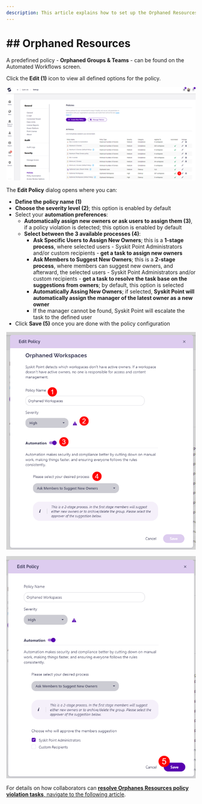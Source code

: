 ```yaml
---
description: This article explains how to set up the Orphaned Resources policy for Automated Workflows in Syskit Point.
---
```


# ## Orphaned Resources

A predefined policy - **Orphaned Groups & Teams** - can be found on the Automated Workflows screen. 

Click the **Edit (1)** icon to view all defined options for the policy. 

![Orphaned Resources - Edit Policy](../../.gitbook/assets/set_up_automated_workflows-orphaned_edit.png)

The **Edit Policy** dialog opens where you can:
* **Define the policy name (1)**
* **Choose the severity level (2)**; this option is enabled by default
* Select your **automation preferences**:
  * **Automatically assign new owners or ask users to assign them (3)**, if a policy violation is detected; this option is enabled by default
   * **Select between the 3 available processes (4)**:
     * **Ask Specific Users to Assign New Owners**; this is a **1-stage process**, where selected users - Syskit Point Administrators and/or custom recipients - **get a task to assign new owners**
     * **Ask Members to Suggest New Owners**; this is a **2-stage process**, where members can suggest new owners, and afterward, the selected users - Syskit Point Administrators and/or custom recipients - **get a task to resolve the task base on the suggestions from owners**; by default, this option is selected
     * **Automatically Assing New Owners**; if selected, **Syskit Point will automatically assign the manager of the latest owner as a new owner**
      * If the manager cannot be found, Syskit Point will escalate the task to the defined user
 * Click **Save (5)** once you are done with the policy configuration 

![Edit Policy Dialog](../../.gitbook/assets/set_up_automated_workflows-orphaned_dialog.png)

![Edit Policy Dialog](../../.gitbook/assets/set_up_automated_workflows-orphaned_dialog-automation.png)


For details on how collaborators can [**resolve Orphanes Resources policy violation tasks**, navigate to the following article](../../point-collaborators/resolve-governance-tasks/orphaned-resources.md).